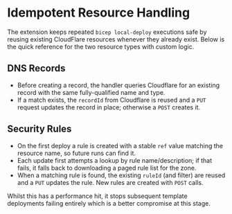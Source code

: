# Idempotent Resource Handling

The extension keeps repeated `bicep local-deploy` executions safe by reusing existing CloudFlare resources whenever they already exist. Below is the quick reference for the two resource types with custom logic.

## DNS Records

- Before creating a record, the handler queries Cloudflare for an existing record with the same fully-qualified name and type.
- If a match exists, the `recordId` from Cloudflare is reused and a `PUT` request updates the record in place; otherwise a `POST` creates it.

## Security Rules

- On the first deploy a rule is created with a stable `ref` value matching the resource name, so future runs can find it.
- Each update first attempts a lookup by rule name/description; if that fails, it falls back to downloading a paged rule list for the zone.
- When a matching rule is found, the existing `ruleId` (and filter) are reused and a `PUT` updates the rule. New rules are created with `POST` calls.

Whilst this has a performance hit, it stops subsequent template deployments failing entirely which is a better compromise at this stage.
